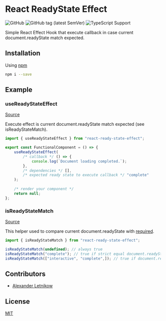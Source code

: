 # React ReadyState Effect
![GitHub](https://img.shields.io/github/license/Horat1us/react-ready-state-effect)
![GitHub tag (latest SemVer)](https://img.shields.io/github/tag/Horat1us/react-ready-state-effect)
![TypeScript Support](https://img.shields.io/badge/language-TypeScript-blue)

Simple React Effect Hook that execute callback in case current document.readyState match expected.

## Installation
Using [npm](https://npmjs.com/package/react-ready-state-effect)
```bash
npm i --save
```

## Example

### useReadyStateEffect
[Source](./src/useReadyStateEffect.ts)

Execute effect is current document.readyState match expected (see isReadyStateMatch).
```javascript
import { useReadyStateEffect } from "react-ready-state-effect";

export const FunctionalComponent = () => {
    useReadyStateEffect(
        /* callback */ () => {
            console.log(`Document loading completed.`);
        }, 
        /* dependencies */ [], 
        /* expected ready state to execute callback */ "complete"
    );
    
    /* render your component */
    return null;
};
```

### isReadyStateMatch
[Source](./src/isReadyStateMatch.ts)

This helper used to compare current document.readyState with [required](./src/ExpectedReadyState.ts).
```javascript
import { isReadyStateMatch } from "react-ready-state-effect";

isReadyStateMatch(undefined); // always true
isReadyStateMatch("complete"); // true if strict equal document.readyState
isReadyStateMatch(["interactive", "complete",]); // true if document.readyState equal some
```

## Contributors
- [Alexander <horat1us> Letnikow](mailto:reclamme@gmail.com)

## License
[MIT](./LICENSE)
